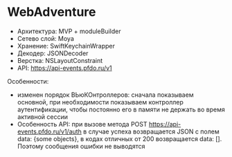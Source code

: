 # WebAdventure
 - Архитектура: MVP + moduleBuilder
 - Сетево слой: Moya
 - Хранение: SwiftKeychainWrapper
 - Декодер: JSONDecoder
 - Верстка: NSLayoutConstraint
 - API: https://api-events.pfdo.ru/v1


Особенности:
- изменен порядок ВЬюКОнтроллеров: сначала показываем основной, при необходимости показываем контроллер аутентификации, чтобы постоянно его в памяти не держать во время активной сессии
- Особенность API: при вызове метода POST https://api-events.pfdo.ru/v1/auth в случае уcпеха возвращается JSON с полем data: {some objects}, в кодах отличных от 200 возвращается data: []. Поэтому сообщения ошибки не выводятся
